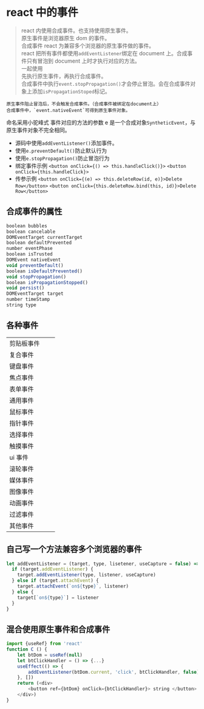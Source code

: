 # react 中的事件

> react 内使用合成事件。也支持使用原生事件。  
> 原生事件是浏览器原生 dom 的事件。  
> 合成事件 react 为兼容多个浏览器的原生事件做的事件。  
> react 把所有事件都使用`addEventListener`绑定在 document 上。合成事件只有冒泡到 document 上时才执行对应的方法。  
> 一起使用  
> 先执行原生事件，再执行合成事件。  
> 合成事件中执行`event.stopPropagation()`才会停止冒泡。会在合成事件对象上添加`isPropagationStoped`标记。

    原生事件阻止冒泡后，不会触发合成事件。（合成事件被绑定在document上）
    合成事件中，`event.nativeEvent`可得到原生事件对象。

命名采用小驼峰式
事件对应的方法的参数 e 是一个合成对象`SyntheticEvent`，与原生事件对象不完全相同。

- 源码中使用`addEventListener()`添加事件。
- 使用`e.preventDefault()`防止默认行为
- 使用`e.stopPropagation()`防止冒泡行为
- 绑定事件示例 `<button onClick={() => this.handleClick()}>` `<button onClick={this.handleClick}>`
- 传参示例 `<button onClick={(e) => this.deleteRow(id, e)}>Delete Row</button>` `<button onClick={this.deleteRow.bind(this, id)}>Delete Row</button>`

## 合成事件的属性

```js
boolean bubbles
boolean cancelable
DOMEventTarget currentTarget
boolean defaultPrevented
number eventPhase
boolean isTrusted
DOMEvent nativeEvent
void preventDefault()
boolean isDefaultPrevented()
void stopPropagation()
boolean isPropagationStopped()
void persist()
DOMEventTarget target
number timeStamp
string type
```

## 各种事件

|            |     |     |
| ---------- | --- | --- |
| 剪贴板事件 |     |     |
| 复合事件   |     |     |
| 键盘事件   |     |     |
| 焦点事件   |     |     |
| 表单事件   |     |     |
| 通用事件   |     |     |
| 鼠标事件   |     |     |
| 指针事件   |     |     |
| 选择事件   |     |     |
| 触摸事件   |     |     |
| ui 事件    |     |     |
| 滚轮事件   |     |     |
| 媒体事件   |     |     |
| 图像事件   |     |     |
| 动画事件   |     |     |
| 过滤事件   |     |     |
| 其他事件   |     |     |

## 自己写一个方法兼容多个浏览器的事件

```js
let addEventListener = (target, type, lisetener, useCapture = false) => {
  if (target.addEventListener) {
    target.addEventListener(type, listener, useCapture)
  } else if (target.attachEvent) {
    target.attachEvent(`on${type}`, listener)
  } else {
    target[`on${type}`] = listener
  }
}
```

## 混合使用原生事件和合成事件

```js
import {useRef} from 'react'
function C () {
    let btDom = useRef(null)
    let btClickHandler = () => {...}
    useEffect(() => {
        addEventListener(btDom.current, 'click', btClickHandler, false)
    }, [])
    return (<div>
        <button ref={btDom} onClick={btClickHandler}> string </button>
    </div>)
}
```
